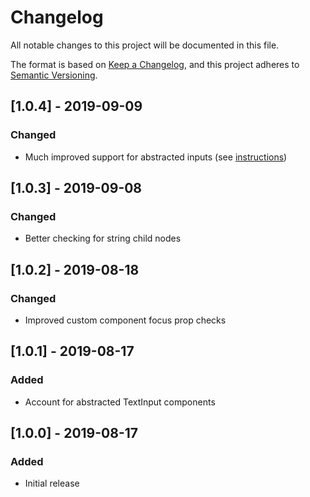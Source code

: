 # Changelog

All notable changes to this project will be documented in this file.

The format is based on [Keep a Changelog](https://keepachangelog.com/en/1.0.0/),
and this project adheres to [Semantic Versioning](https://semver.org/spec/v2.0.0.html).

## [1.0.4] - 2019-09-09

### Changed

- Much improved support for abstracted inputs (see [instructions](https://github.com/ethercreative/react-native-form-auto-next))

## [1.0.3] - 2019-09-08

### Changed

- Better checking for string child nodes

## [1.0.2] - 2019-08-18

### Changed

- Improved custom component focus prop checks

## [1.0.1] - 2019-08-17

### Added

- Account for abstracted TextInput components

## [1.0.0] - 2019-08-17

### Added

- Initial release
